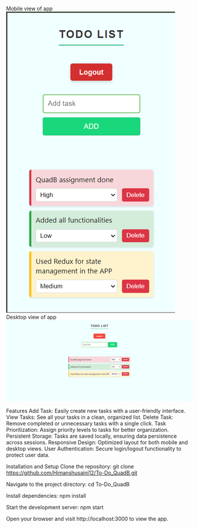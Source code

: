 Mobile view of app
![alt text](image.png)
Desktop view of app
![alt text](image-1.png)

Features
Add Task: Easily create new tasks with a user-friendly interface.
View Tasks: See all your tasks in a clean, organized list.
Delete Task: Remove completed or unnecessary tasks with a single click.
Task Prioritization: Assign priority levels to tasks for better organization.
Persistent Storage: Tasks are saved locally, ensuring data persistence across sessions.
Responsive Design: Optimized layout for both mobile and desktop views.
User Authentication: Secure login/logout functionality to protect user data.

Installation and Setup
Clone the repository:
git clone https://github.com/Himanshusaini12/To-Do_QuadB.git

Navigate to the project directory:
cd To-Do_QuadB

Install dependencies:
npm install

Start the development server:
npm start

Open your browser and visit http://localhost:3000 to view the app.